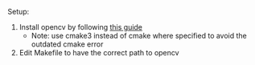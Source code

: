 Setup:
1. Install opencv by following [this guide](https://docs.opencv.org/4.x/d7/d9f/tutorial_linux_install.html)
    - Note: use cmake3 instead of cmake where specified to avoid the outdated cmake error
2. Edit Makefile to have the correct path to opencv